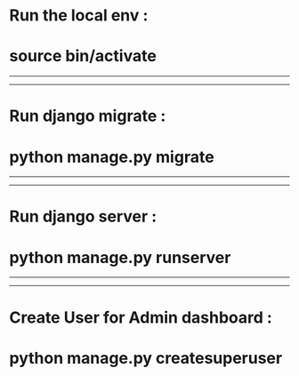 # Run the local env :
# source bin/activate
--------------------------
--------------------------
# Run django migrate :
# python manage.py migrate
--------------------------
--------------------------
# Run django server :
# python manage.py runserver
--------------------------
--------------------------
# Create User for Admin dashboard :
# python manage.py createsuperuser

